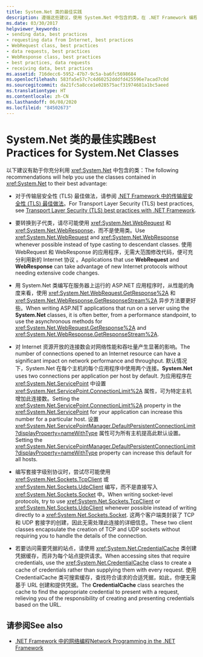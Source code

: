 ```yaml
---
title: System.Net 类的最佳实践
description: 遵循这些建议，使用 System.Net 中包含的类，在 .NET Framework 编程中发挥最大优势。
ms.date: 03/30/2017
helpviewer_keywords:
- sending data, best practices
- requesting data from Internet, best practices
- WebRequest class, best practices
- data requests, best practices
- WebResponse class, best practices
- best practices, data requests
- receiving data, best practices
ms.assetid: 716decc6-5952-47b7-9c5a-ba6fc5698684
ms.openlocfilehash: 583fa5e57c7c4d60252dddfd425596e7acad7c0d
ms.sourcegitcommit: da21fc5a8cce1e028575acf31974681a1bc5aeed
ms.translationtype: HT
ms.contentlocale: zh-CN
ms.lasthandoff: 06/08/2020
ms.locfileid: "84502673"
---
```

# <a name="best-practices-for-systemnet-classes"></a><span data-ttu-id="70f85-103">System.Net 类的最佳实践</span><span class="sxs-lookup"><span data-stu-id="70f85-103">Best Practices for System.Net Classes</span></span>
<span data-ttu-id="70f85-104">以下建议有助于你充分利用 <xref:System.Net> 中包含的类：</span><span class="sxs-lookup"><span data-stu-id="70f85-104">The following recommendations will help you use the classes contained in <xref:System.Net> to their best advantage:</span></span>  
  
- <span data-ttu-id="70f85-105">对于传输层安全性 (TLS) 最佳做法，请参阅 [.NET Framework 中的传输层安全性 (TLS) 最佳做法](tls.md)。</span><span class="sxs-lookup"><span data-stu-id="70f85-105">For Transport Layer Security (TLS) best practices, see [Transport Layer Security (TLS) best practices with .NET Framework](tls.md).</span></span>

- <span data-ttu-id="70f85-106">要转换到子代类，请尽可能使用 <xref:System.Net.WebRequest> 和 <xref:System.Net.WebResponse>，而不是使用类。</span><span class="sxs-lookup"><span data-stu-id="70f85-106">Use <xref:System.Net.WebRequest> and <xref:System.Net.WebResponse> whenever possible instead of type casting to descendant classes.</span></span> <span data-ttu-id="70f85-107">使用 WebRequest 和 WebResponse 的应用程序，无需大范围修改代码，便可充分利用新的 Internet 协议 。</span><span class="sxs-lookup"><span data-stu-id="70f85-107">Applications that use **WebRequest** and **WebResponse** can take advantage of new Internet protocols without needing extensive code changes.</span></span>  
  
- <span data-ttu-id="70f85-108">用 System.Net 类编写在服务器上运行的 ASP.NET 应用程序时，从性能的角度来看，使用 <xref:System.Net.WebRequest.GetResponse%2A> 和 <xref:System.Net.WebResponse.GetResponseStream%2A> 异步方法要更好些。</span><span class="sxs-lookup"><span data-stu-id="70f85-108">When writing ASP.NET applications that run on a server using the **System.Net** classes, it is often better, from a performance standpoint, to use the asynchronous methods for <xref:System.Net.WebRequest.GetResponse%2A> and <xref:System.Net.WebResponse.GetResponseStream%2A>.</span></span>  
  
- <span data-ttu-id="70f85-109">对 Internet 资源开放的连接数会对网络性能和吞吐量产生显著的影响。</span><span class="sxs-lookup"><span data-stu-id="70f85-109">The number of connections opened to an Internet resource can have a significant impact on network performance and throughput.</span></span> <span data-ttu-id="70f85-110">默认情况下，System.Net 在每个主机的每个应用程序中使用两个连接。</span><span class="sxs-lookup"><span data-stu-id="70f85-110">**System.Net** uses two connections per application per host by default.</span></span> <span data-ttu-id="70f85-111">为应用程序在 <xref:System.Net.ServicePoint> 中设置 <xref:System.Net.ServicePoint.ConnectionLimit%2A> 属性，可为特定主机增加此连接数。</span><span class="sxs-lookup"><span data-stu-id="70f85-111">Setting the <xref:System.Net.ServicePoint.ConnectionLimit%2A> property in the <xref:System.Net.ServicePoint> for your application can increase this number for a particular host.</span></span> <span data-ttu-id="70f85-112">设置 <xref:System.Net.ServicePointManager.DefaultPersistentConnectionLimit?displayProperty=nameWithType> 属性可为所有主机提高此默认设置。</span><span class="sxs-lookup"><span data-stu-id="70f85-112">Setting the <xref:System.Net.ServicePointManager.DefaultPersistentConnectionLimit?displayProperty=nameWithType> property can increase this default for all hosts.</span></span>  
  
- <span data-ttu-id="70f85-113">编写套接字级别协议时，尝试尽可能使用 <xref:System.Net.Sockets.TcpClient> 或 <xref:System.Net.Sockets.UdpClient> 编写，而不是直接写入 <xref:System.Net.Sockets.Socket> 中。</span><span class="sxs-lookup"><span data-stu-id="70f85-113">When writing socket-level protocols, try to use <xref:System.Net.Sockets.TcpClient> or <xref:System.Net.Sockets.UdpClient> whenever possible instead of writing directly to a <xref:System.Net.Sockets.Socket>.</span></span> <span data-ttu-id="70f85-114">这两个客户端类封装了 TCP 和 UDP 套接字的创建，因此无需处理此连接的详细信息。</span><span class="sxs-lookup"><span data-stu-id="70f85-114">These two client classes encapsulate the creation of TCP and UDP sockets without requiring you to handle the details of the connection.</span></span>  
  
- <span data-ttu-id="70f85-115">若要访问需要凭据的站点，请使用 <xref:System.Net.CredentialCache> 类创建凭据缓存，而非为每个站点提供请求。</span><span class="sxs-lookup"><span data-stu-id="70f85-115">When accessing sites that require credentials, use the <xref:System.Net.CredentialCache> class to create a cache of credentials rather than supplying them with every request.</span></span> <span data-ttu-id="70f85-116">使用 CredentialCache 类可搜索缓存，查找符合请求的合适凭据，如此，你便无需基于 URL 创建和提供凭据。</span><span class="sxs-lookup"><span data-stu-id="70f85-116">The **CredentialCache** class searches the cache to find the appropriate credential to present with a request, relieving you of the responsibility of creating and presenting credentials based on the URL.</span></span>  
  
## <a name="see-also"></a><span data-ttu-id="70f85-117">请参阅</span><span class="sxs-lookup"><span data-stu-id="70f85-117">See also</span></span>

- [<span data-ttu-id="70f85-118">.NET Framework 中的网络编程</span><span class="sxs-lookup"><span data-stu-id="70f85-118">Network Programming in the .NET Framework</span></span>](index.md)
